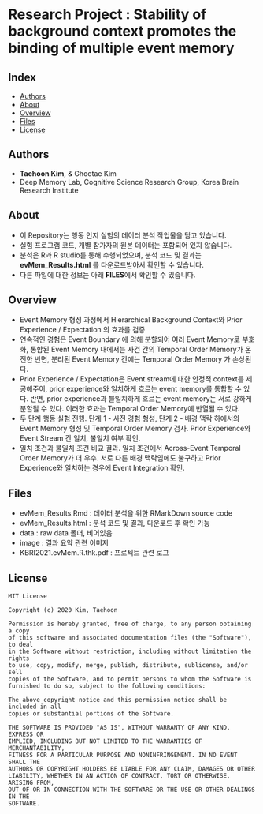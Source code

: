 # Research Project : Stability of background context promotes the binding of multiple event memory

## Index
  - [Authors](#authors) 
  - [About](#about) 
  - [Overview](#overview) 
  - [Files](#files)
  - [License](#license)

## Authors
- **Taehoon Kim**, & Ghootae Kim
- Deep Memory Lab, Cognitive Science Research Group, Korea Brain Research Institute

## About
- 이 Repository는 행동 인지 실험의 데이터 분석 작업물을 담고 있습니다.
- 실험 프로그램 코드, 개별 참가자의 원본 데이터는 포함되어 있지 않습니다. 
- 분석은 R과 R studio를 통해 수행되었으며, 분석 코드 및 결과는 **evMem_Results.html** 를 다운로드받아서 확인할 수 있습니다. 
- 다른 파일에 대한 정보는 아래 **FILES**에서 확인할 수 있습니다.

## Overview
- Event Memory 형성 과정에서 Hierarchical Background Context와 Prior Experience / Expectation 의 효과를 검증
- 연속적인 경험은 Event Boundary 에 의해 분할되어 여러 Event Memory로 부호화, 통합된 Event Memory 내에서는 사건 간의 Temporal Order Memory가 온전한 반면, 분리된 Event Memory 간에는 Temporal Order Memory 가 손상된다.
- Prior Experience / Expectation은 Event stream에 대한 안정적 context를 제공해주어, prior experience와 일치하게 흐르는 event memory를 통합할 수 있다. 반면, prior experience과 불일치하게 흐르는 event memory는 서로 강하게 분할될 수 있다. 이러한 효과는 Temporal Order Memory에 반열될 수 있다.
- 두 단계 행동 실험 진행. 단계 1 - 사전 경험 형성, 단계 2 - 배경 맥락 하에서의 Event Memory 형성 및 Temporal Order Memory 검사. Prior Experience와 Event Stream 간 일치, 불일치 여부 확인.
- 일치 조건과 불일치 조건 비교 결과. 일치 조건에서 Across-Event Temporal Order Memory가 더 우수. 서로 다른 배경 맥락임에도 불구하고 Prior Experience와 일치하는 경우에 Event Integration 확인.


## Files
- evMem_Results.Rmd : 데이터 분석을 위한 RMarkDown source code
- evMem_Results.html : 분석 코드 및 결과, 다운로드 후 확인 가능
- data : raw data 폴더, 비어있음
- image : 결과 요약 관련 이미지
- KBRI2021.evMem.R.thk.pdf : 프로젝트 관련 로그

## License

```
MIT License

Copyright (c) 2020 Kim, Taehoon

Permission is hereby granted, free of charge, to any person obtaining a copy
of this software and associated documentation files (the "Software"), to deal
in the Software without restriction, including without limitation the rights
to use, copy, modify, merge, publish, distribute, sublicense, and/or sell
copies of the Software, and to permit persons to whom the Software is
furnished to do so, subject to the following conditions:

The above copyright notice and this permission notice shall be included in all
copies or substantial portions of the Software.

THE SOFTWARE IS PROVIDED "AS IS", WITHOUT WARRANTY OF ANY KIND, EXPRESS OR
IMPLIED, INCLUDING BUT NOT LIMITED TO THE WARRANTIES OF MERCHANTABILITY,
FITNESS FOR A PARTICULAR PURPOSE AND NONINFRINGEMENT. IN NO EVENT SHALL THE
AUTHORS OR COPYRIGHT HOLDERS BE LIABLE FOR ANY CLAIM, DAMAGES OR OTHER
LIABILITY, WHETHER IN AN ACTION OF CONTRACT, TORT OR OTHERWISE, ARISING FROM,
OUT OF OR IN CONNECTION WITH THE SOFTWARE OR THE USE OR OTHER DEALINGS IN THE
SOFTWARE.

```
